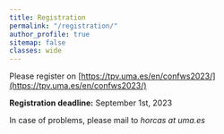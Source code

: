 ```yaml
---
title: Registration
permalink: "/registration/"
author_profile: true
sitemap: false
classes: wide
---
```


Please register on [https://tpv.uma.es/en/confws2023/](https://tpv.uma.es/en/confws2023/)

**Registration deadline:** September 1st, 2023

In case of problems, please mail to *horcas at uma.es*